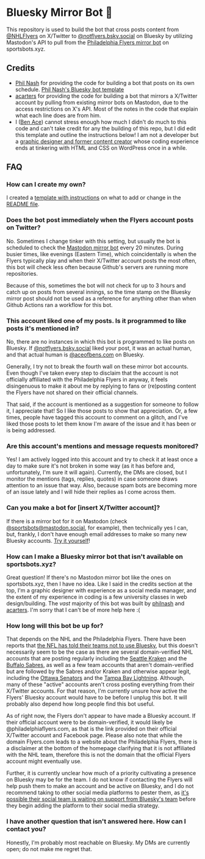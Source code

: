 # Bluesky Mirror Bot 🦋

This repository is used to build the bot that cross posts content from [@NHLFlyers](https://x.com/NHLFlyers) on X/Twitter to [@notflyers.bsky.social](https://bsky.app/profile/notflyers.bsky.social) on Bluesky by utilizing Mastodon's API to pull from the [Philadelphia Flyers mirror bot](https://mastodon.social/@NHLFlyers@sportsbots.xyz) on sportsbots.xyz.

## Credits
* [Phil Nash](https://github.com/philnash) for providing the code for building a bot that posts on its own schedule. [Phil Nash's Bluesky bot template](https://github.com/philnash/bsky-bot)
* [acarters](https://github.com/acarters) for providing the code for building a bot that mirrors a X/Twitter account by pulling from existing mirror bots on Mastodon, due to the access restrictions on X's API. Most of the notes in the code that explain what each line does are from him.
* I ([Ben Ace](https://bsky.app/profile/aceofbens.com/)) cannot stress enough how much I didn't do much to this code and can't take credit for any the building of this repo, but I did edit this template and outline the instructions below! I am not a developer but a [graphic designer and former content creator](https://aceofbens.com/) whose coding experience ends at tinkering with HTML and CSS on WordPress once in a while.

## FAQ

### How can I create my own?

I created a [template with instructions](https://github.com/AceOfBens/sports-mirror-bot-bsky/) on what to add or change in the [README file](https://github.com/AceOfBens/sports-mirror-bot-bsky/blob/main/README.md). 

### Does the bot post immediately when the Flyers account posts on Twitter?

No. Sometimes I change tinker with this setting, but usually the bot is scheduled to check the [Mastodon mirror bot](https://mastodon.social/@NHLFlyers@sportsbots.xyz) every 20 minutes. During busier times, like evenings (Eastern Time), which coincidentally is when the Flyers typically play and when their X/Twitter account posts the most often, this bot will check less often because Github's servers are running more repositories.

Because of this, sometimes the bot will not check for up to 3 hours and catch up on posts from several innings, so the time stamp on the Bluesky mirror post should not be used as a reference for anything other than when Github Actions ran a workflow for this bot. 

### This account liked one of my posts. Is it programmed to like posts it's mentioned in?

No, there are no instances in which this bot is programmed to like posts on Bluesky. If [@notflyers.bsky.social](https://bsky.app/profile/notflyers.bsky.social) liked your post, it was an actual human, and that actual human is [@aceofbens.com](https://bsky.app/profile/aceofbens.com) on Bluesky.

Generally, I try not to break the fourth wall on these mirror bot accounts. Even though I've taken every step to disclaim that the account is not officially affiliated with the Philadelphia Flyers in anyway, it feels disingenuous to make it about me by replying to fans or (re)posting content the Flyers have not shared on their official channels.

That said, if the account is mentioned as a suggestion for someone to follow it, I appreciate that! So I like those posts to show that appreciation. Or, a few times, people have tagged this account to comment on a glitch, and I've liked those posts to let them know I'm aware of the issue and it has been or is being addressed.

### Are this account's mentions and message requests monitored?

Yes! I am actively logged into this account and try to check it at least once a day to make sure it's not broken in some way (as it has before and, unfortunately, I'm sure it will again). Currently, the DMs are closed, but I monitor the mentions (tags, replies, quotes) in case someone draws attention to an issue that way. Also, because spam bots are becoming more of an issue lately and I will hide their replies as I come across them.

### Can you make a bot for [insert X/Twitter account]?

If there is a mirror bot for it on Mastodon (check [@sportsbots@mastodon.social](https://www.sportsbots.xyz/), for example), then technically yes I can, but, frankly, I don't have enough email addresses to make so many new Bluesky accounts. [Try it yourself](https://github.com/AceOfBens/sports-mirror-bot-bsky/blob/main/README.md)!

### How can I make a Bluesky mirror bot that isn't available on sportsbots.xyz?

Great question! If there's no Mastodon mirror bot like the ones on sportsbots.xyz, then I have no idea. Like I said in the credits section at the top, I'm a graphic designer with experience as a social media manager, and the extent of my experience in coding is a few university classes in web design/building. The *vast* majority of this bot was built by [philnash](https://github.com/philnash) and [acarters](https://github.com/acarters). I'm sorry that I can't be of more help here :(

### How long will this bot be up for?

That depends on the NHL and the Philadelphia Flyers. There have been reports that [the NFL has told their teams not to use Bluesky](https://awfulannouncing.com/nfl/new-england-patriots-bluesky-shut-down-account.html), but this doesn't necessarily seem to be the case as there are several domain-verified NHL accounts that are posting regularly including the [Seattle Kraken](https://bsky.app/profile/seattlekraken.com) and the [Buffalo Sabres](https://bsky.app/profile/sabres.com/), as well as a few team accounts that aren't domain-verified but are followed by the Sabres and/or Kraken and otherwise appear legit, including the [Ottawa Senators](https://bsky.app/profile/senators.bsky.social) and the [Tampa Bay Lightning](https://bsky.app/profile/tblightningnhl.bsky.social). Although, many of these "active" accounts aren't cross posting everything from their X/Twitter accounts. For that reason, I'm currently unsure how active the Flyers' Bluesky account would have to be before I unplug this bot. It will probably also depend how long people find this bot useful.

As of right now, the Flyers don't appear to have made a Bluesky account. If their official account were to be domain-verified, it would likely be @philadelphiaflyers.com, as that is the link provided on their official X/Twitter account and Facebook page. Please also note that while the domain Flyers.com leads to a website about the Philadelphia Flyers, there is a disclaimer at the bottom of the homepage clarifying that it is not affiliated with the NHL team, therefore this is not the domain that the official Flyers account might eventually use.

Further, it is currently unclear how much of a priority cultivating a presence on Bluesky may be for the team. I do not know if contacting the Flyers will help push them to make an account and be active on Bluesky, and I do not recommend taking to other social media platforms to pester them, as [it's possible their social team is waiting on support from Bluesky's team](https://awfulannouncing.com/tech/bluesky-sports-top-priority-growth-spurt.html) before they begin adding the platform to their social media strategy.

### I have another question that isn't answered here. How can I contact you?

Honestly, I'm probably most reachable on Bluesky. My DMs are currently open; do not make me regret that.
